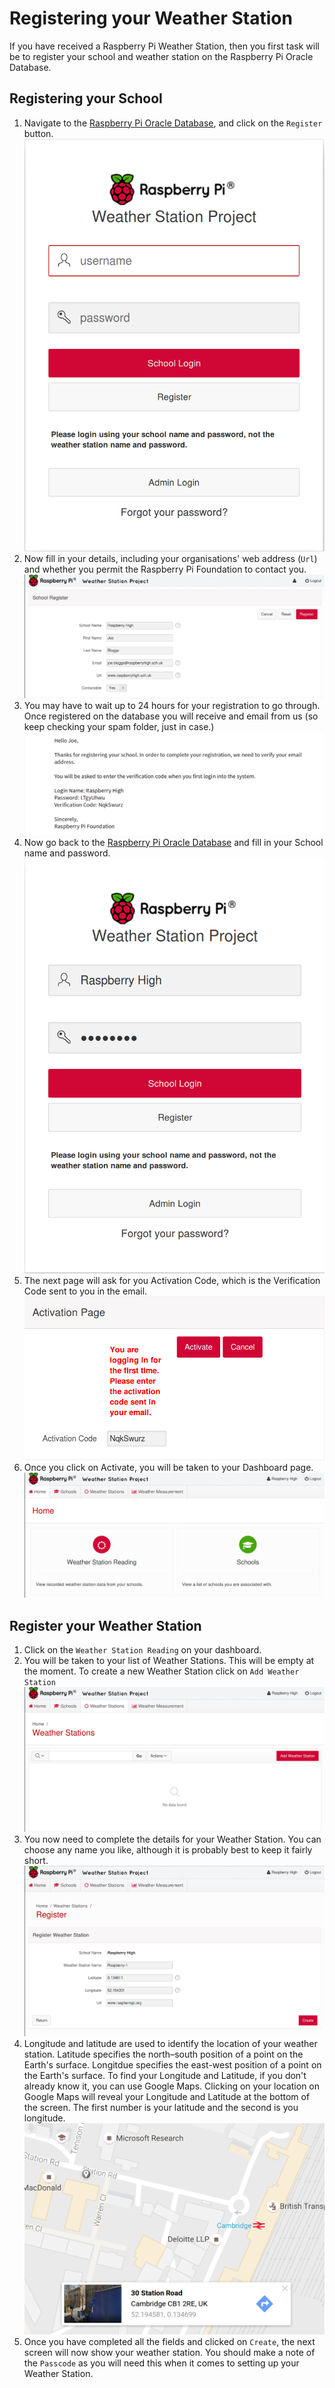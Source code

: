 # Registering your Weather Station

If you have received a Raspberry Pi Weather Station, then you first task will be to register your school and weather station on the Raspberry Pi Oracle Database.

## Registering your School
1. Navigate to the [Raspberry Pi Oracle Database](https://apex.oracle.com/pls/apex/f?p=81290:LOGIN_DESKTOP:0:::::&tz=1:00), and click on the `Register` button.
   ![](images/register01.png)
1. Now fill in your details, including your organisations' web address (`Url`) and whether you permit the Raspberry Pi Foundation to contact you.
   ![](images/register03.png)
1. You may have to wait up to 24 hours for your registration to go through. Once registered on the database you will receive and email from us (so keep checking your spam folder, just in case.)
   ![](images/register04.png)
1. Now go back to the [Raspberry Pi Oracle Database](https://apex.oracle.com/pls/apex/f?p=81290:LOGIN_DESKTOP:0:::::&tz=1:00) and fill in your School name and password.
   ![](images/register05.png)
1. The next page will ask for you Activation Code, which is the Verification Code sent to you in the email.
   ![](images/register06.png)
1. Once you click on Activate, you will be taken to your Dashboard page.
   ![](images/register07.png)

## Register your Weather Station
1. Click on the `Weather Station Reading` on your dashboard.
1. You will be taken to your list of Weather Stations. This will be empty at the moment. To create a new Weather Station click on `Add Weather Station`
   ![](images/register08.png)
1. You now need to complete the details for your Weather Station. You can choose any name you like, although it is probably best to keep it fairly short.
   ![](images/register10.png)
1. Longitude and latitude are used to identify the location of your weather station. Latitude specifies the north–south position of a point on the Earth's surface. Longitdue specifies the east-west position of a point on the Earth's surface. To find your Longitude and Latitude, if you don't already know it, you can use Google Maps. Clicking on your location on Google Maps will reveal your Longitude and Latitude at the bottom of the screen. The first number is your latitude and the second is you longitude.
   ![](images/register13.png)
1. Once you have completed all the fields and clicked on `Create`, the next screen will now show your weather station. You should make a note of the `Passcode` as you will need this when it comes to setting up your Weather Station.
